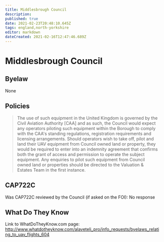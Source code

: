 ```yaml
---
title: Middlesbrough Council
description: 
published: true
date: 2021-02-23T20:48:10.645Z
tags: england,north-yorkshire
editor: markdown
dateCreated: 2021-02-16T12:47:46.689Z
---
```


# Middlesbrough Council

## Byelaw
None

## Policies
> The use of such equipment in the United
Kingdom is governed by the Civil Aviation Authority [CAA] and as such, the Council would expect any operators piloting such equipment within the Borough to comply with the CAA's  standing regulations, registration requirements and licensing arrangements.  Should operators wish to take off, pilot and land their UAV equipment from Council owned land or property, they would be required to enter into an indemnity agreement that confirms both the grant of access and permission to operate the subject
equipment.  Any enquiries to pilot such equipment from Council owned land or properties should be directed to the Valuation & Estates Team in the first instance.

## CAP722C

Was CAP722C reviewed by the Council (if asked on the FOI): No response

## What Do They Know

Link to WhatDoTheyKnow.com page:
http://www.whatdotheyknow.com/alaveteli_pro/info_requests/byelaws_relating_to_uav_flights_604

